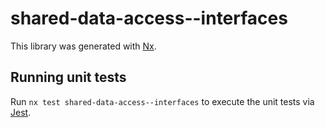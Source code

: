 # shared-data-access--interfaces

This library was generated with [Nx](https://nx.dev).

## Running unit tests

Run `nx test shared-data-access--interfaces` to execute the unit tests via [Jest](https://jestjs.io).
